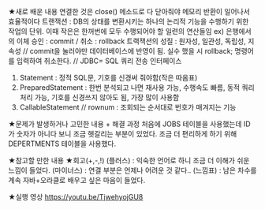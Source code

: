★새로 배운 내용
연결한 것은 close() 메소드로 다 닫아줘야 메모리 반환이 일어나서 효율적이다
트랜잭션 : DB의 상태를 변환시키는 하나의 논리적 기능을 수행하기 위한 작업의 단위. 이때 작은은 한꺼번에 모두 수행되어야 할 일련의 연산들임 ex) 은행에서의 이체
승인 : commit / 취소 : rollback
트랙잭션의 성질 : 원자성, 일관성, 독립성, 지속성
//
commit을 눌러야만 데이터베이스에 반영이 됨. 실수 했을 시 rollback; 명령어를 입력하여 취소한다.
//
JDBC= SQL 쿼리 전송 인터페이스
1. Statement : 정적 SQL문, 기호를 신경써 줘야함(작은 따옴표)
2. PreparedStatement : 한번 분석되고 나면 재사용 가능, 수행속도 빠름, 동적 쿼리 처리 가능, 기호를 신경쓰지 않아도 됨, 가장 많이 사용함 
3. CallableStatement
//
rownum : 조회되는 순서대로 번호가 매겨지는 기능

★문제가 발생하거나 고민한 내용 + 해결 과정 
처음에 JOBS 테이블을 사용했는데 ID가 숫자가 아니다 보니 조금 헷갈리는 부분이 있었다. 조금 더 편리하게 하기 위해 DEPERTMENTS 테이블을 사용했다.


★참고할 만한 내용 
★회고(+,-,!)
(플러스) : 익숙한 언어로 하니 조금 더 이해가 쉬운 느낌이 들었다.
(마이너스) : 연결 부분은 언제나 어려운 것 같다..
(느낌표) : 남은 차수를 계속 자바+오라클로 배우고 싶은 마음이 들었다.

★실행 영상
https://youtu.be/TjwehyojGU8

